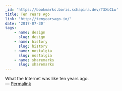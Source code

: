 ```yaml
---
_id: 'https://bookmarks.boris.schapira.dev/?3XbCLw'
title: Ten Years Ago
link: 'http://tenyearsago.io/'
date: '2017-07-30'
tags:
    - name: design
      slug: design
    - name: history
      slug: history
    - name: nostalgia
      slug: nostalgia
    - name: sharemarks
      slug: sharemarks
---
```


What the Internet was like ten years ago. <br>&#8212;
<a href="https://bookmarks.boris.schapira.dev/?3XbCLw" title="Permalink">Permalink</a>
